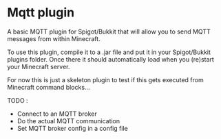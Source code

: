 # Mqtt plugin

A basic MQTT plugin for Spigot/Bukkit that will allow you to send MQTT messages 
from within Minecraft.

To use this plugin, compile it to a .jar file and put it in your Spigot/Bukkit 
plugins folder. Once there it should automatically load when you (re)start your 
Minecraft server.

For now this is just a skeleton plugin to test if this gets executed from Minecraft 
command blocks...

TODO :
- Connect to an MQTT broker
- Do the actual MQTT communication
- Set MQTT broker config in a config file
